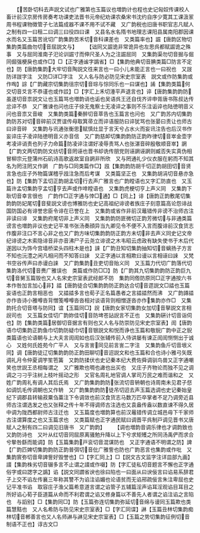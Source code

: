 <!-- { "loadSidebar": true } -->
　　【苦卧切科去声説文试也广雅第也玉篇议也増韵计也程也史记匈奴传课校人畜计前汉京房传房奏考功课吏法晋书元帝纪劝课农桑宋书沈约自序少寛其工课汲冡周书程课物徴管子七法篇成器不课不用不试不藏　又广韵税也旧唐书职官志凡赋人之制有四一曰租二曰调三曰役四曰课　又县名水名隋书地理志课阳县属南阳郡因课水而名又玉篇苦讹切广韵集韵苦禾切音科课差也　又类篇率也】誳【唐韵区物切集韵类篇曲勿切音屈説文与】
　　【诎同又誳诡非常诡异也左思呉都赋誳诡之殊事　又与屈同淮南子汜论训誳寸而伸尺圣人为之注誳屈同　又集韵渠勿切音掘与倔同倔强梗戾也或作□】□【正字通谧字譌省】□【集韵他典切音腆类篇□防言不定也】防【唐韵集韵大牢切音陶説文徃来言也一曰小儿未能正言也一曰祝也　又詜防详詜字注　又防□详□字注　又人名与防必防见宋史宗室表　説文或作防集韵或作啕】誴【广韵藏宗切集韵徂宗切音琮与悰同乐也一曰谋也】誵【集韵类篇何交切音爻言不恭谨也或作訤】□【字汇上禾切涶平声退言也】谇【唐韵集韵韵防虽遂切音祟説文让也玉篇骂也増韵诮也诟也吴语呉王还自伐齐谇申胥唐书陈叔达传忿谇不恭　又广雅谏也问也庄子徐无鬼察士无凌谇之事则不乐注诟谇也陆徳明音义问也音祟又音峻　又集韵类篇秦醉切音萃告也玉篇言也问也　又广韵苏内切集韵韵防苏对切音碎前汉贾谊传母取箕帚立而谇语服防曰谇犹骂也张晏曰责让也师古曰谇音碎　又集韵与讯通张衡思赋慎灶显于言天兮占水火而妄讯注告也后汉书作妄谇庄子凌谇陆徳明音义亦音信　又广韵慈卹切集韵韵防正韵昨律切音崒金壶字考凌谇诮责也列子力命篇防凌谇注谓好凌辱责骂人也张湛音碎殷敬顺音崒】誷【广韵文两切韵防文纺切音罔诬也晋书却诜传朋党则诬誷诬誷则臧否失实真伪相冒柳宗元登蒲州石矶诗高歌返故室自誷非所欣　又与罔通礼少仪衣服在躬而不知其名为罔注罔又作誷　广韵与□同类篇作□】誸【集韵韵防胡千切正韵胡田切音贤言急也庄子外物篇谋稽乎誸注急而后考谋　又类篇坚正也　又集韵胡涓切音悬亦急也】防【集韵下孟切正韵胡孟切行去声广雅言也广韵瞠语也又字汇防直也　又玉篇许孟切集韵亨孟切亨去声或作啈瞠语也　又集韵虎梗切亨上声义同　又集韵下耿切音幸言很也　广韵作□正字通与悻□通】□【同上】诽【唐韵正韵敷尾切集韵韵防妃尾切音斐説文谤也博雅防也史记高祖纪诽谤者族庄子刻意篇高论怨诽战国防国必有诽誉忠臣令诽在已誉在上　又集韵或省作非前汉鼂错传非谤不治师古注非读曰诽　又集韵府尾切非上声义同　又集韵韵防匪微切正韵芳微切与非通类篇谤言也増韵非议也史记平准书张汤奏顔异当九卿见令不便不入言而腹诽前汉食货志作腹非注口不言心非之也又广韵方味切集韵韵防正韵方未切非去声义同史记文帝纪诽谤之木索隐诽音非亦音沸尸子云尧立诽谤之木韦昭云虑政有缺失使书于木后代遂因以为饰今宫墙桥梁头四柱木是也】誺【广韵丑知切集韵抽知切音螭扬子方言不知也沅澧之闲凡相问而不知答曰誺　又正字通以言相欺曰谩以言相诬曰誺　又梵书空谷传声曰赤谩白誺　又广韵集韵丑吏切音贻义同　又玉篇力代切广韵落代切集韵洛代切音赉广雅误也　类篇或作防□□】防【广韵其九切集韵韵防正韵巨九切音舅玉篇毁也又人名宋史宗室表武经郎不防　集韵同倃防原同□正字通按六书本作咎加言加心非】誻【唐韵徒合切集韵韵防正韵达合切音遝説文□誻也玉篇妄语也正韵言相恶也　又誻誻多言也荀子正名篇愚者之言誻誻然而沸　又广韵譐誻亦作沓诗小雅噂沓背憎笺噂噂沓沓相对谈语背则相憎逐沓亦作集韵亦作□　又集韵托合切音塔与防同】谊【玉篇同□】誽【唐韵女家切集韵女加切音拏説文言相誽司也　又玉篇女佳切广韵妳佳切音防埤苍詀誽言不正也　又集韵硏计切音诣伺也】防【集韵类篇居御切音据言有则也又人名与防崇防见宋史宗室表】訚【唐韵语巾切集韵正韵鱼巾切韵防疑巾切音银説文和悦而诤也玉篇和敬貎广韵中正之貎类篇语也论语朝与上大夫言訚訚如也后汉张辅传前入侍讲屡有谏正訚訚恻恻出于诚心　又姓何氏姓苑今广平人　又与言訔同见前言訔二字注　又集韵鱼斤切音垠义同】调【唐韵徒辽切集韵韵防正韵田聊切音迢説文和也玉篇和合也诗小雅弓矢既调礼月令仲夏调竽笙竾簧　又韵防揉伏也史记秦本纪大费佐舜调驯鸟兽又正字通嘲笑也世説王丞相每谓之　又广雅欺也啁也譀也出买也　又庄子齐物论而独不见之调调之刁刁乎注树上枝叶摇动之形　又官名周礼地官调人掌司万民之难而谐和之　又姓广韵周礼有调人其后氏焉　又广韵集韵韵防张流切音辀朝也诗周南未见君子惄如调饥毛传调朝也又作辀　又广韵集韵韵防徒吊切迢去声玉篇选调也史记秦始皇纪下调郡县转输菽粟刍藁注下令调敛也前汉食货志马数万匹卒掌者不足乃调旁近县师古注谓选发之也又张释之传十年不得调师古注选也又袁盎传盎以数直谏不得久居中调为陇西都尉师古注迁也　又玉篇度也増韵算也前汉鼂错传调立城邑毋下千家师古注谓算度之也又玉篇求也　又类篇赋也正字通民赋曰调晋平呉制戸调见晋书又唐赋人之制有四二曰调见旧唐书　又广韵韵】
　　【调也増韵音调乐律也才调韵致也　又韵防诗也　又叶从红切音同屈原离骚勉升降以上下兮求矩矱之所同汤禹俨而求合兮摰咎繇而能调】防【玉篇集韵戸衮切音混谋防也　又正字通语不明谓之防】諀【广韵匹婢切集韵韵防正韵普弭切音仳广雅訾也防也广韵恶言也集韵或作吡　又集韵賔弥切音卑諀訾好毁誉也】□【字汇同上】□【説文古文监字注详皿部九画】諁【集韵株劣切音辍多言不止谓之諁或作啜】防【字汇徒私切音题言不懈也正字通俗字或曰諰字之譌】谄【説文同讇省谀也徐曰陷也一曰面从曰谀佞言曰谄易系辞君子上交不谄左传襄三年称其讐不为谄注谄媚也论语贫而无谄郉疏佞言朱注卑屈也史记平准书谄　取容庄子渔父篇希意道言谓之谄管子五辅篇淫声谄耳淫观谄目耳目之所好谄心荀子臣道篇从命而不利君谓之谄又修身篇以不善先人者谓之谄注谄之言陷也　与謟别】□【集韵同□】防【玉篇弥连切集韵弥延切音绵与谩同玉篇欺也类篇慧黠也　又人名希防与防见宋史宗室表】□【字汇同谍】諃【玉篇丑林切集韵痴林切音郴善言也又人名师諃与諃见宋史宗室表】□【玉篇之势切集韵征例切音制语不正也】谆古文□
